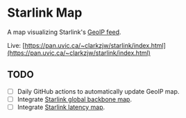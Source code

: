 # Starlink Map

A map visualizing Starlink's [GeoIP feed](https://geoip.starlinkisp.net/feed.csv).

Live: [https://pan.uvic.ca/~clarkzjw/starlink/index.html](https://pan.uvic.ca/~clarkzjw/starlink/index.html)

## TODO

- [ ] Daily GitHub actions to automatically update GeoIP map.
- [ ] Integrate [Starlink global backbone map](https://www.google.com/maps/d/u/0/viewer?mid=1805q6rlePY4WZd8QMOaNe2BqAgFkYBY&ll=35.87196263258572%2C29.776148226663764&z=3).
- [ ] Integrate [Starlink latency map](https://www.starlink.com/map?view=latency).
